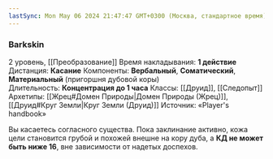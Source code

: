 ```yaml
---
lastSync: Mon May 06 2024 21:47:47 GMT+0300 (Москва, стандартное время)
---
```

### Barkskin
2 уровень, [[Преобразование]]
Время накладывания: **1 действие**
Дистанция: **Касание**
Компоненты: **Вербальный**, **Соматический**, **Материальный** (пригоршня дубовой коры)
Длительность: **Концентрация до 1 часа**
Классы: [[Друид]], [[Следопыт]]
Архетипы: [[Жрец#Домен Природы|Домен Природы (Жрец)]], [[Друид#Круг Земли|Круг Земли (Друид)]]
Источник: «Player's handbook»

Вы касаетесь согласного существа. Пока заклинание активно, кожа цели становится грубой и похожей внешне на кору дуба, а **КД не может быть ниже 16**, вне зависимости от надетых доспехов.